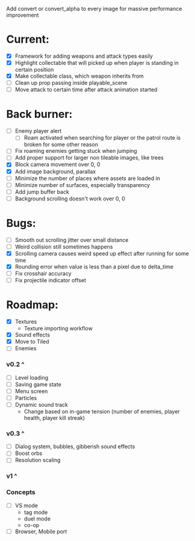 Add convert or convert_alpha to every image for massive performance improvement

# Current:

- [x] Framework for adding weapons and attack types easily
- [x] Highlight collectable that will picked up when player is standing in certain position
- [x] Make collectable class, which weapon inherits from
- [ ] Clean up prop passing inside playable_scene
- [ ] Move attack to certain time after attack animation started

# Back burner:

- [ ] Enemy player alert
  - [ ] Roam activated when searching for player or the patrol route is broken for some other reason
- [ ] Fix roaming enemies getting stuck when jumping
- [ ] Add proper support for larger non tileable images, like trees
- [x] Block camera movement over 0, 0
- [x] Add image background, parallax
- [ ] Minimize the number of places where assets are loaded in
- [ ] Minimize number of surfaces, especially transparency
- [ ] Add jump buffer back
- [ ] Background scrolling doesn't work over 0, 0

# Bugs:

- [ ] Smooth out scrolling jitter over small distance
- [ ] Weird collision still sometimes happens
- [x] Scrolling camera causes weird speed up effect after running for some time
- [x] Rounding error when value is less than a pixel due to delta_time
- [ ] Fix crosshair accuracy
- [ ] Fix projectile indicator offset

# Roadmap:

- [x] Textures
  - Texture importing workflow
- [x] Sound effects
- [x] Move to Tiled
- [ ] Enemies

### v0.2 ^

- [ ] Level loading
- [ ] Saving game state
- [ ] Menu screen
- [ ] Particles
- [ ] Dynamic sound track
  - Change based on in-game tension (number of enemies, player health, player kill streak)

### v0.3 ^

- [ ] Dialog system, bubbles, gibberish sound effects
- [ ] Boost orbs
- [ ] Resolution scaling

### v1 ^

### Concepts

- [ ] VS mode
  - tag mode
  - duel mode
  - co-op
- [ ] Browser, Mobile port
